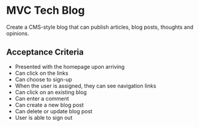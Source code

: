 # MVC Tech Blog
Create a CMS-style blog that can publish articles, blog posts, thoughts and opinions.

## Acceptance Criteria
* Presented with the homepage upon arriving
* Can click on the links
* Can choose to sign-up
* When the user is assigned, they can see navigation links
* Can click on an existing blog
* Can enter a comment
* Can create a new blog post
* Can delete or update blog post
* User is able to sign out
